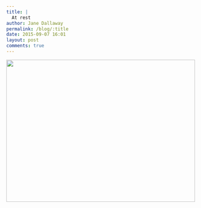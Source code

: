 ```yaml
---
title: |
  At rest
author: Jane Dallaway
permalink: /blog/:title
date: 2015-09-07 16:01
layout: post
comments: true
---
```


<div><a href="http://static.skitters.dallaway.com/tp_IMG_3437.JPG"><img src="http://static.skitters.dallaway.com/tp_thumb_IMG_3437.JPG" width="500" height="375"/></a></div>



  




      
